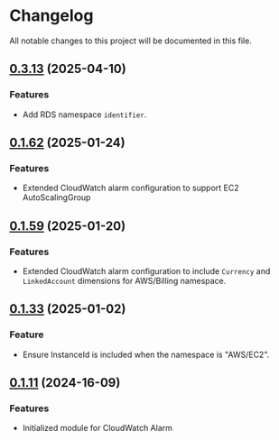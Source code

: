 # Changelog

All notable changes to this project will be documented in this file.

## [0.3.13]() (2025-04-10)

### Features

* Add RDS namespace `identifier`.

## [0.1.62]() (2025-01-24)

### Features

* Extended CloudWatch alarm configuration to support EC2 AutoScalingGroup

## [0.1.59]() (2025-01-20)

### Features

* Extended CloudWatch alarm configuration to include `Currency` and `LinkedAccount` dimensions for AWS/Billing
  namespace.

## [0.1.33]() (2025-01-02)

### Feature

* Ensure InstanceId is included when the namespace is "AWS/EC2".

## [0.1.11]() (2024-16-09)

### Features

* Initialized module for CloudWatch Alarm
